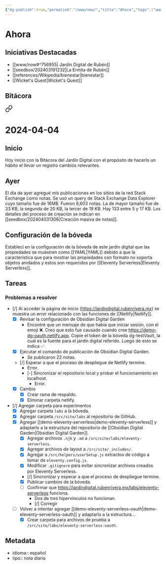 ```yaml
---
{"dg-publish":true,"permalink":"/www/now/","title":"Ahora","tags":["www"],"created":"2024-03-19T12:19:27.427-06:00","updated":"2024-04-04T17:31:07.083-06:00"}
---
```


# Ahora

## Iniciativas Destacadas

- [[www/now#^756955\| Jardín Digital de Rubén]]
- [[seedbox/202403191232\|La Ermita de Rubén]]
- [[references/Wikipedia/bienestar\|bienestar]]
- [[Wicket's Quest\|Wicket's Quest]]

## Bitácora


<div class="transclusion internal-embed is-loaded"><a class="markdown-embed-link" href="/2024-04-04/" aria-label="Open link"><svg xmlns="http://www.w3.org/2000/svg" width="24" height="24" viewBox="0 0 24 24" fill="none" stroke="currentColor" stroke-width="2" stroke-linecap="round" stroke-linejoin="round" class="svg-icon lucide-link"><path d="M10 13a5 5 0 0 0 7.54.54l3-3a5 5 0 0 0-7.07-7.07l-1.72 1.71"></path><path d="M14 11a5 5 0 0 0-7.54-.54l-3 3a5 5 0 0 0 7.07 7.07l1.71-1.71"></path></svg></a><div class="markdown-embed">




# 2024-04-04

## Inicio
Hoy inicio con la Bitácora del Jardín Digital con el propósito de hacerlo un hábito el llevar un registro cambios relevantes.

## Ayer

El día de ayer agregué mis publicaciones en los sitios de la red Stack Exchange como notas. Se usó un query de Stack Exchange Data Explorer cuyo tamaño fue de 16MB. Fueron 6,603 notas. La de mayor tamaño fue de 33 KB, la segunda de 20 KB, la tercer de 19 KB. Hay 133 entre 5 y 17 KB. Los detalles del proceso de creación se indican en [[seedbox/202404031306\|Creación masiva de notas]].
## Configuración de la bóveda

Establecí en la configuración de la bóveda de este jardín digital que las propiedades se muestren como [[YAML\|YAML]] debido a que la característica que para mostrar las propiedades con formato no soporta objetos anidados y estos son requeridos por [[Eleventy Serverless\|Eleventy Serverless]].

## Tareas

### Problemas a resolver
- [/] Al acceder la página de inicio (https://jardindigital.rubenrivera.mx) se muestra un error relacionado con las funciones de [[Netlify\|Netlify]].
	- [x] Revisar la configuración de Obsidian Digital Garden
		- Encontré que un mensaje de que había que iniciar sesión, con el emoji ❌. Creo que esto fue causado cuando cree https://demo-dg-oauth.netlify.app. Copie el token de la bóveda dg-testVault, la cual es la fuente para el jardín digital referido. Luego de esto se indica ✅.
	- [x] Ejecutar el comando de publicación de Obsidian Digital Garden.
		- Se publicaron 22  notas.
	- [/] Esperar a que el proceso de despliegue de Netlify termine.
		- Error.
		- [-] Sincronizar el repositorio local y probar el funcionamiento en localhost.
			- Error.
	- [x] Cambio
		- [x] Crear rama de respaldo.
		- [x] Eliminar carpeta netlify.
- [/] Agregar carpeta para experimentos
	- [x] Agregar carpeta `labs` a la bóveda.
	- [x] Agregar carpeta `/src/site/labs` al repositorio de GitHub.
	- [x] Agregar [[demo-eleventy-serverless\|demo-eleventy-serverless]] y adaptarlo a la estructura del repositorio de [[Obsidian Digital Garden\|Obsidian Digital Garden]].
		- [x] Agregar archivos `.njk` y `.md` a `/src/site/labs/eleventy-serverless`.
		- [x] Agregar archivos de layout a `/src/site/_includes/`.
		- [x] Agregar a `/src/helpers/userSetup.js` extractos de código a tomar de `eleventy.config.js`.
		- [x] Modificar `.gitignore` para evitar sincronizar archivos creados por Eleventy Serverless.
		- [/] Sincronizar y esperar a que el proceso de despliegue termine.
		- [x] Publicar cambios de la bóveda.
		- [ ] Confirmar que https://jardindigital.rubenrivera.mx/labs/eleventy-serverless funciona.
			- Dos de tres hipervínculos no funcionan.
			- [/] Corregir
	- [ ] Volver a intentar agregar [[demo-eleventy-serverless-oauth\|demo-eleventy-serverless-oauth]] y adaptarlo a la estructura...
		- [x] Crear carpeta para archivos de prueba a `/src/site/labs/eleventy-serverless-oauth`.
## Metadata
- idioma:: español
- tipo:: nota diaria

</div></div>
